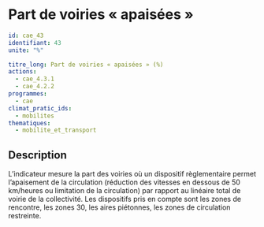 # Part de voiries « apaisées »
```yaml
id: cae_43
identifiant: 43
unite: "%"

titre_long: Part de voiries « apaisées » (%)
actions:
  - cae_4.3.1
  - cae_4.2.2
programmes:
  - cae
climat_pratic_ids:
  - mobilites
thematiques:
  - mobilite_et_transport
```
## Description
L’indicateur mesure la part des voiries où un dispositif règlementaire permet l’apaisement de la circulation (réduction des vitesses en dessous de 50 km/heures ou limitation de la circulation) par rapport au linéaire total de voirie de la collectivité. Les dispositifs pris en compte sont les zones de rencontre, les zones 30, les aires piétonnes, les zones de circulation restreinte.




